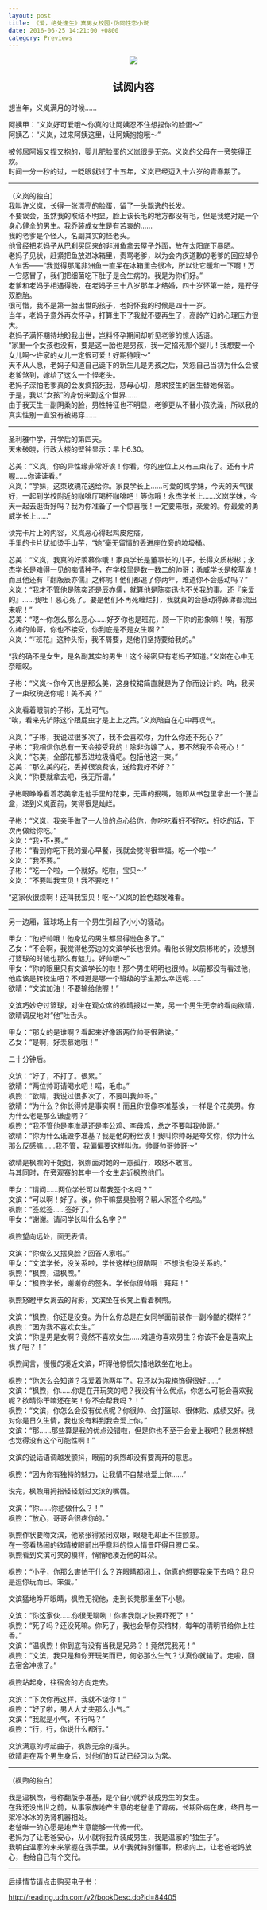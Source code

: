 ```yaml
---
layout: post
title: 《爱，绝处逢生》真男女校园·伪同性恋小说
date: 2016-06-25 14:21:00 +0800
category: Previews
---
```

<p align="center"><img src="/assets/love_resurrected.png" style="max-width: 400px"></p>
<h2 align="center">试阅内容</h2>
想当年，义岚满月的时候……

阿姨甲：“义岚好可爱哦～你真的让阿姨忍不住想捏你的脸蛋～”  
阿姨乙：“义岚，过来阿姨这里，让阿姨抱抱哦～”

被邻居阿姨又捏又抱的，婴儿肥脸蛋的义岚很是无奈。义岚的父母在一旁笑得正欢。  
时间一分一秒的过，一眨眼就过了十五年，义岚已经迈入十六岁的青春期了。

---

（义岚的独白）  
我叫许义岚，长得一张漂亮的脸蛋，留了一头飘逸的长发。  
不要误会，虽然我的喉结不明显，脸上该长毛的地方都没有毛，但是我绝对是一个身心健全的男生。我乔装成女生是有苦衷的……  
我的老爹是个怪人，名副其实的怪老头。  
他曾经把老妈子从巴刹买回来的非洲鱼拿去屋子外面，放在太阳底下暴晒。  
老妈子见状，赶紧把鱼放进冰箱里，责骂老爹，以为会内疚道歉的老爹的回应却令人乍舌——“我觉得那尾非洲鱼一直呆在冰箱里会很冷，所以让它暖和一下啊！万一它感冒了，我们把细菌吃下肚子是会生病的。我是为你们好。”  
老爹和老妈子相遇得晚，在老妈子三十八岁那年才结婚，四十岁怀第一胎，是孖仔双胞胎。  
很可惜，我不是第一胎出世的孩子，老妈怀我的时候是四十一岁。  
当年，老妈子意外再次怀孕，打算生下了我就不要再生了，高龄产妇的心理压力很大。  
老妈子满怀期待地盼我出世，岂料怀孕期间却听见老爹的惊人话语。  
“家里一个女孩也没有，要是这一胎也是男孩，我一定掐死那个婴儿！我想要一个女儿啊～许家的女儿一定很可爱！好期待哦～”  
天不从人愿，老妈子知道自己诞下的新生儿是男孩之后，哭怨自己当初为什么会被老爹煞到，嫁给了这么一个怪老头。  
老妈子深怕老爹真的会发疯掐死我，慈母心切，恳求接生的医生替她保密。  
于是，我以“女孩”的身份来到这个世界……  
由于我天生一副阴柔的脸，男性特征也不明显，老爹更从不替小孩洗澡，所以我的真实性别一直没有被揭穿……

---

圣利雅中学，开学后的第四天。  
天未破晓，行政大楼的壁钟显示：早上6.30。

芯美：“义岚，你的异性缘非常好诶！你看，你的座位上又有三束花了。还有卡片喔……你读读看。”  
义岚：“学妹，这束玫瑰花送给你。家良学长上……可爱的岚学妹，今天的天气很好，一起到学校附近的咖啡厅喝杯咖啡吧！等你哦！永杰学长上……义岚学妹，今天一起去逛街好吗？我为你准备了一个惊喜哦！一定要来哦，亲爱的。你最爱的勇威学长上……”

读完卡片上的内容，义岚恶心得起鸡皮疙瘩。  
手里的卡片犹如烫手山芋，“她”毫无留情的丢进座位旁的垃圾桶。

芯美：“义岚，我真的好羡慕你哦！家良学长是董事长的儿子，长得文质彬彬；永杰学长是难得一见的痴情种子，在学校里是数一数二的帅哥；勇威学长是校草诶！而且他还有『翻版辰亦儒』之称呢！他们都追了你两年，难道你不会感动吗？”  
义岚：“我才不管他是陈奕还是辰亦儒，就算他是陈奕迅也不关我的事。还『亲爱的』……我吐！恶心死了。要是他们不再死缠烂打，我就真的会感动得鼻涕都流出来呢！”  
芯美：“呓～你怎么那么恶心……好歹你也是班花，顾一下你的形象嘛！唉，有那么棒的帅哥，你也不接受，你到底是不是女生啊？”  
义岚：“『班花』这种头衔，我不屑要，是他们坚持要给我的。”

“我的确不是女生，是名副其实的男生！这个秘密只有老妈子知道。”义岚在心中无奈暗叹。

子彬：“义岚～你今天也是那么美，这身校裙简直就是为了你而设计的。呐，我买了一束玫瑰送你呢！美不美？”

义岚看着眼前的子彬，无处可气。  
“唉，看来先铲除这个跟屁虫才是上上之策。”义岚暗自在心中再叹气。

义岚：“子彬，我说过很多次了，我不会喜欢你，为什么你还不死心？”  
子彬：“我相信你总有一天会接受我的！除非你嫁了人，要不然我不会死心！”  
义岚：“芯美，全部花都丢进垃圾桶吧。包括他这一束。”  
芯美：“那么美的花，丢掉很浪费诶，送给我好不好？”  
义岚：“你要就拿去吧，我无所谓。”

子彬眼睁睁看着芯美拿走他手里的花束，无声的抿嘴，随即从书包里拿出一个便当盒，递到义岚面前，笑得很是灿烂。

子彬：“义岚，我亲手做了一人份的点心给你，你吃吃看好不好吃，好吃的话，下次再做给你吃。”  
义岚：“我•不•要。”  
子彬：“看到你吃下我的爱心早餐，我就会觉得很幸福。吃一个啦～”  
义岚：“我不要。”  
子彬：“吃一个啦，一个就好。吃啦，宝贝～”  
义岚：“不要叫我宝贝！我不要吃！”

“这家伙很烦啊！还叫我宝贝！呕～”义岚的脸色越发难看。

---

另一边厢，篮球场上有一个男生引起了小小的骚动。

甲女：“他好帅哦！他身边的男生都显得逊色多了。”  
乙女：“不会啊，我觉得他旁边的文滨学长也很帅。看他长得文质彬彬的，没想到打篮球的时候也那么有魅力。好帅哦～”  
甲女：“你的眼里只有文滨学长的啦！那个男生明明也很帅。以前都没有看过他，他应该是转校生吧？不知道是哪一个班级的学生那么幸运呢……”  
欲晴：“文滨加油！不要输给他喔！”

文滨巧妙夺过篮球，对坐在观众席的欲晴报以一笑，另一个男生无奈的看向欲晴，欲晴调皮地对“他”吐舌头。

甲女：“那女的是谁啊？看起来好像跟两位帅哥很熟诶。”  
乙女：“是啊，好羡慕她哦！”

二十分钟后。

文滨：“好了，不打了。很累。”  
欲晴：“两位帅哥请喝水吧！喏，毛巾。”  
枫煦：“欲晴，我说过很多次了，不要叫我帅哥。”  
欲晴：“为什么？你长得帅是事实啊！而且你很像李准基诶，一样是个花美男。你为什么老是那么谦虚啊？”  
枫煦：“我不管他是李准基还是李公鸡、李母鸡，总之不要叫我帅哥。”  
欲晴：“你为什么诋毁李准基？我是他的粉丝诶！我叫你帅哥是夸奖你，你为什么那么反感嘛……我不管，我偏偏要这样叫你。帅哥帅哥帅哥～”

欲晴是枫煦的干姐姐，枫煦面对她的一意孤行，敢怒不敢言。  
与其同时，在旁观赛的其中一个女生走近枫煦他们。

甲女：“请问……两位学长可以帮我签个名吗？”  
文滨：“可以啊！好了。诶，你干嘛摆臭脸啊？帮人家签个名啦。”  
枫煦：“签就签……签好了。”  
甲女：“谢谢。请问学长叫什么名字？”

枫煦望向远处，面无表情。

文滨：“你做么又摆臭脸？回答人家啦。”  
甲女：“文滨学长，没关系啦，学长这样也很酷啊！不想说也没关系的。”  
枫煦：“枫煦，温枫煦。”  
甲女：“枫煦学长，谢谢你的签名。学长你很帅哦！拜拜！”

枫煦怒瞪甲女离去的背影，文滨坐在长凳上看着枫煦。

文滨：“枫煦，你还是没变。为什么你总是在女同学面前装作一副冷酷的模样？”  
枫煦：“因为我不喜欢女生。”  
文滨：“你是男是女啊？竟然不喜欢女生……难道你喜欢男生？你该不会是喜欢上我了吧？！”

枫煦闻言，慢慢的凑近文滨，吓得他惊慌失措地跌坐在地上。

枫煦：“你怎么会知道？我爱着你两年了。我还以为我掩饰得很好……”  
文滨：“枫煦，你……你是在开玩笑的吧？我没有什么优点，你怎么可能会喜欢我呢？欲晴你干嘛还在笑！你不会帮我吗？！”  
枫煦：“文滨，你怎么会没有优点呢？你很帅、会打篮球、很体贴、成绩又好。我对你是日久生情，我也没有料到我会爱上你。”  
文滨：“那……那些算是我的优点没错啦，但是你也不至于会爱上我吧？我怎样想也觉得没有这个可能性啊！”

文滨的说话语调越发颤抖，眼前的枫煦却没有要离开的意思。

枫煦：“因为你有独特的魅力，让我情不自禁地爱上你……”

说完，枫煦用拇指轻轻划过文滨的嘴唇。

文滨：“你……你想做什么？！”  
枫煦：“放心，哥哥会很疼你的。”

枫煦作状要吻文滨，他紧张得紧闭双眼，眼睫毛却止不住颤意。  
在一旁看热闹的欲晴被眼前出乎意料的惊人情景吓得目瞪口呆。  
枫煦看到文滨可笑的模样，悄悄地凑近他的耳朵。

枫煦：“小子，你那么害怕干什么？连眼睛都闭上，你真的想要我亲下去吗？我只是逗你玩而已。笨蛋。”

文滨猛地睁开眼睛，枫煦无视他，走到长凳那里坐下小憩。

文滨：“你这家伙……你很无聊咧！你害我刚才快要吓死了！”  
枫煦：“死了吗？还没死嘛。你死了，我也会帮你买棺材，每年的清明节给你上柱香。”  
文滨：“温枫煦！你到底有没有当我是兄弟？！竟然咒我死！”  
枫煦：“文滨，我只是和你开玩笑而已，何必那么生气？认真你就输了。走啦，回去宿舍冲凉了。”

枫煦站起身，往宿舍的方向走去。

文滨：“下次你再这样，我就不饶你！”  
枫煦：“好了啦，男人大丈夫那么小气。”  
文滨：“我就是小气，不行吗？”  
枫煦：“行，行，你说什么都行。”

文滨满意的哼起曲子，枫煦无奈的摇头。  
欲晴走在两个男生身后，对他们的互动已经习以为常。

---

（枫煦的独白）

我是温枫煦，号称翻版李准基，是个自小就乔装成男生的女生。  
在我还没出世之前，从事家族地产生意的老爸患了肾病，长期卧病在床，终日与一架冷冰冰的洗肾机器相处。  
老爸唯一的心愿是地产生意能够一代传一代。  
老妈为了让老爸安心，从小就将我乔装成男生，我是温家的“独生子”。  
我明白温家的未来掌握在我手里，从小我就特别懂事，积极向上，让老爸老妈放心，也给自己有个交代。

---

后续情节请点击购买电子书：

<http://reading.udn.com/v2/bookDesc.do?id=84405>